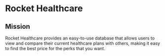 # Rocket Healthcare

## Mission
  Rocket Healthcare provides an easy-to-use database that allows users to view and compare their current healthcare plans with others, making it easy to find the best price for the perks that you want.
